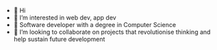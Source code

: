 - 👋 Hi
- 👀 I’m interested in web dev, app dev
- 🌱 Software developer with a degree in Computer Science
- 💞️ I’m looking to collaborate on projects that revolutionise thinking and help sustain future development

